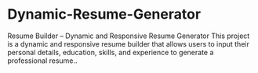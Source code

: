 # Dynamic-Resume-Generator
Resume Builder – Dynamic and Responsive Resume Generator  This project is a dynamic and responsive resume builder that allows users to input their personal details, education, skills, and experience to generate a professional resume..
